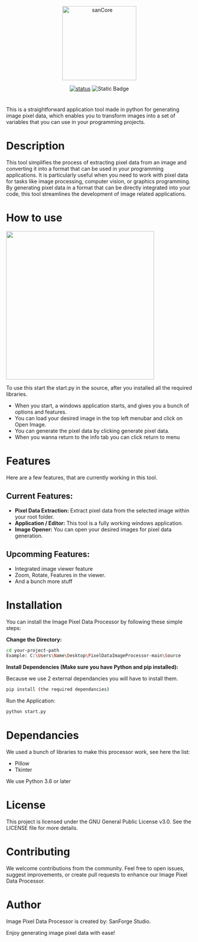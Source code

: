 
<div align="center">
  <img alt="sanCore" src="https://github.com/SanForgeStudio/ImagePixelDataProcessor/assets/97965051/b3998d0e-76c6-4b09-b9e2-2e92c84528cb" width="200" />
  
</div>

<p></p>

<div align="center">

<a href="#"><img alt="status" src="https://img.shields.io/badge/Status-Released-green"/></a>
<img alt="Static Badge" src="https://img.shields.io/badge/Version-1.2-sucess?style=blue">

#
</div>
This is a straightforward application tool made in python for generating image pixel data, which enables you to transform images into a set of variables that you can use in your programming projects.

# Description
This tool simplifies the process of extracting pixel data from an image and converting it into a format that can be used in your programming applications. It is particularly useful when you need to work with pixel data for tasks like image processing, computer vision, or graphics programming. By generating pixel data in a format that can be directly integrated into your code, this tool streamlines the development of image related applications.

# How to use
<img align="center" alt="" src="https://github.com/SanForgeStudio/ImagePixelDataProcessor/assets/97965051/616d6047-f5e1-4a6b-808b-216a98ec8703" width="400" style="vertical-align:top" />

To use this start the start.py in the source, after you installed all the required libraries.

-  When you start, a windows application starts, and gives you a bunch of options and features.
-  You can load your desired image in the top left menubar and click on Open Image.
-  You can generate the pixel data by clicking generate pixel data.
-  When you wanna return to the info tab you can click return to menu


# Features

Here are a few features, that are currently working in this tool.

## Current Features:

- **Pixel Data Extraction:** Extract pixel data from the selected image within your root folder.
- **Application / Editor:** This tool is a fully working windows application.
- **Image Opener:** You can open your desired images for pixel data generation.

## Upcomming Features:

- Integrated image viewer feature
- Zoom, Rotate, Features in the viewer.
- And a bunch more stuff

# Installation

You can install the Image Pixel Data Processor by following these simple steps:

**Change the Directory:**
```bash
cd your-project-path
Example: C:\Users\Name\Desktop\PixelDataImageProcessor-main\Source
```

**Install Dependencies (Make sure you have Python and pip installed):**

Because we use 2 external dependancies you will have to install them.

```bash
pip install (the required dependancies)

```

Run the Application:

```bash
python start.py
```
# Dependancies

We used a bunch of libraries to make this processor work, see here the list:

- Pillow
- Tkinter
  
We use Python 3.6 or later

# License

This project is licensed under the GNU General Public License v3.0. See the LICENSE file for more details.

# Contributing
We welcome contributions from the community. Feel free to open issues, suggest improvements, or create pull requests to enhance our Image Pixel Data Processor.

# Author
Image Pixel Data Processor is created by: SanForge Studio.

Enjoy generating image pixel data with ease!
